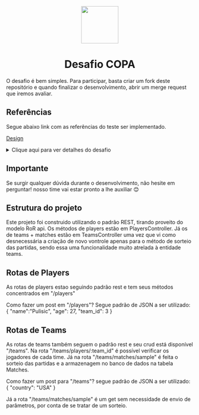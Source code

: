 <div align="center">
  <img src="https://avatars.githubusercontent.com/u/72630796?s=400&u=b27ec815e5f5c2a18b7d08bc4b6bba0e900b249c&v=4" width="100" height="100">

  # Desafio COPA
</div>

O desafio é bem simples. Para participar, basta criar um fork deste repositório e quando finalizar o desenvolvimento, abrir um merge request que iremos avaliar.

## Referências

Segue abaixo link com as referências do teste ser implementado.

<a href="https://www.figma.com/file/8W6h2rmhyrfsLEgfX7Axux/Teste-DEV---Spezi-Tecnologia?node-id=1%3A14" target="_blank">Design</a>

<details>
  <summary>Clique aqui para ver detalhes do desafio</summary>

  ![Teste Prático](assets/Teste_de_Pratico.png)
</details>

## Importante
Se surgir qualquer dúvida durante o desenvolvimento, não hesite em perguntar! nosso time vai estar pronto a lhe auxiliar 😊

## Estrutura do projeto 
  Este projeto foi construido utilizando o padrão REST, tirando proveito do modelo RoR api. Os métodos de players estão em PlayersController. Já os de teams + matches estão em TeamsController uma vez  que vi como desnecessária a criação de novo vontrole apenas para o método de sorteio das partidas, sendo essa uma funcionalidade muito atrelada à entidade teams.

## Rotas de Players

  As rotas de players estao seguindo padrão rest e tem seus métodos concentrados em "/players"
  
  Como fazer um post em "/players"? Segue padrão de JSON a ser utilizado: {
	"name":"Pulisic",
	"age": 27,
	"team_id": 3
}
  
  
## Rotas de Teams 
  As rotas de teams também seguem o padrão rest e seu crud está disponível "/teams". Na rota "/teams/players/:team_id" é possível verificar os jogadores de cada time. Já na rota "/teams/matches/sample" é feita o sorteio das partidas e a armazenagem no banco de dados na tabela Matches.
  
  Como fazer um post para "/teams"? segue padrão de JSON a ser utilizado: {
	"country": "USA"
}

  Já a rota "/teams/matches/sample" é um get sem necessidade de envio de parâmetros, por conta de se tratar de um sorteio.
  
  

